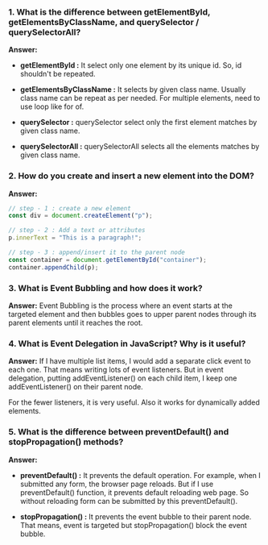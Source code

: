 ### 1. What is the difference between getElementById, getElementsByClassName, and querySelector / querySelectorAll?

**Answer:**

* **getElementById :**
It select only one element by its unique id. So, id shouldn't be repeated.

* **getElementsByClassName :**
It selects by given class name. Usually class name can be repeat as per needed. For multiple elements, need to use loop like for of.

* **querySelector :**
querySelector select only the first element matches by given class name.

* **querySelectorAll :**
querySelectorAll selects all the elements matches by given class name.


### 2. How do you create and insert a new element into the DOM?

**Answer:**

```js
// step - 1 : create a new element
const div = document.createElement("p");

// step - 2 : Add a text or attributes
p.innerText = "This is a paragraph!";

// step - 3 : append/insert it to the parent node
const container = document.getElementById("container");
container.appendChild(p);
```


### 3. What is Event Bubbling and how does it work?

**Answer:** Event Bubbling is the process where an event starts at the targeted element and then bubbles goes to upper parent nodes through its parent elements until it reaches the root.


### 4. What is Event Delegation in JavaScript? Why is it useful?

**Answer:** If I have multiple list items, I would add a separate click event to each one. That means writing lots of event listeners. But in event delegation, putting addEventListener() on each child item, I keep one addEventListener() on their parent node.

For the fewer listeners, it is very useful. Also it works for dynamically added elements.


### 5. What is the difference between preventDefault() and stopPropagation() methods?

**Answer:**

* **preventDefault() :**
It prevents the default operation. For example, when I submitted any form, the browser page reloads. But if I use preventDefault() function, it prevents default reloading web page. So without reloading form can be submitted by this preventDefault().

* **stopPropagation() :**
It prevents the event bubble to their parent node. That means, event is targeted but stopPropagation() block the event bubble.